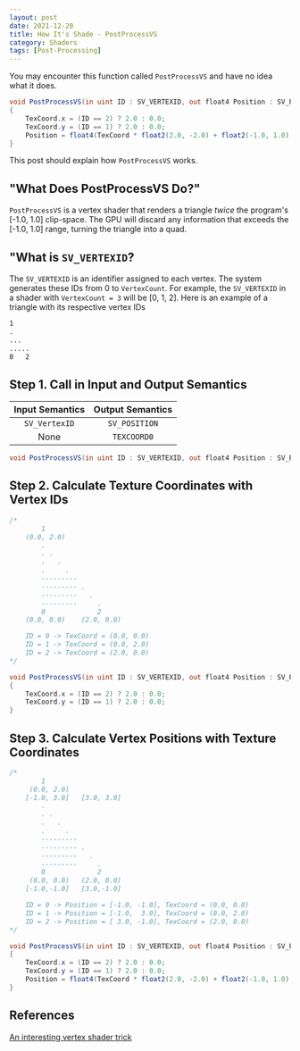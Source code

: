 ```yaml
---
layout: post
date: 2021-12-20
title: How It's Shade - PostProcessVS
category: Shaders
tags: [Post-Processing]
---
```


You may encounter this function called `PostProcessVS` and have no idea what it does.

```glsl
void PostProcessVS(in uint ID : SV_VERTEXID, out float4 Position : SV_POSITION, out float2 TexCoord : TEXCOORD0)
{
    TexCoord.x = (ID == 2) ? 2.0 : 0.0;
    TexCoord.y = (ID == 1) ? 2.0 : 0.0;
    Position = float4(TexCoord * float2(2.0, -2.0) + float2(-1.0, 1.0), 0.0, 1.0);
}
```

This post should explain how `PostProcessVS` works.

## "What Does PostProcessVS Do?"

`PostProcessVS` is a vertex shader that renders a triangle *twice* the program's [-1.0, 1.0] clip-space. The GPU will discard any information that exceeds the [-1.0, 1.0] range, turning the triangle into a quad.

## "What is `SV_VERTEXID`?

The `SV_VERTEXID` is an identifier assigned to each vertex. The system generates these IDs from 0 to `VertexCount`. For example, the `SV_VERTEXID` in a shader with `VertexCount = 3` will be [0, 1, 2]. Here is an example of a triangle with its respective vertex IDs

```md
1
.
...
.....
0   2
```

## Step 1. Call in Input and Output Semantics

Input Semantics | Output Semantics
:-------------: | :--------------:
`SV_VertexID`   | `SV_POSITION`
None            | `TEXCOORD0`

```glsl
void PostProcessVS(in uint ID : SV_VERTEXID, out float4 Position : SV_POSITION, out float2 TexCoord : TEXCOORD0)
```

## Step 2. Calculate Texture Coordinates with Vertex IDs

```glsl
/*
        1
    (0.0, 2.0)
        .
        . .
        .   .
        .     .
        ---------
        --------- .
        ---------   .
        ---------     .
        0             2
    (0.0, 0.0)    (2.0, 0.0)

    ID = 0 -> TexCoord = (0.0, 0.0)
    ID = 1 -> TexCoord = (0.0, 2.0)
    ID = 2 -> TexCoord = (2.0, 0.0)
*/

void PostProcessVS(in uint ID : SV_VERTEXID, out float4 Position : SV_POSITION, out float2 TexCoord : TEXCOORD0)
{
    TexCoord.x = (ID == 2) ? 2.0 : 0.0;
    TexCoord.y = (ID == 1) ? 2.0 : 0.0;
}
```

## Step 3. Calculate Vertex Positions with Texture Coordinates

```glsl
/*
        1
     (0.0, 2.0)
    [-1.0, 3.0]   [3.0, 3.0]
        .
        . .
        .   .
        .     .
        ---------
        --------- .
        ---------   .
        ---------     .
        0             2
     (0.0, 0.0)   (2.0, 0.0)
    [-1.0,-1.0]   [3.0,-1.0]

    ID = 0 -> Position = [-1.0, -1.0], TexCoord = (0.0, 0.0)
    ID = 1 -> Position = [-1.0,  3.0], TexCoord = (0.0, 2.0)
    ID = 2 -> Position = [ 3.0, -1.0], TexCoord = (2.0, 0.0)
*/

void PostProcessVS(in uint ID : SV_VERTEXID, out float4 Position : SV_POSITION, out float2 TexCoord : TEXCOORD0)
{
    TexCoord.x = (ID == 2) ? 2.0 : 0.0;
    TexCoord.y = (ID == 1) ? 2.0 : 0.0;
    Position = float4(TexCoord * float2(2.0, -2.0) + float2(-1.0, 1.0), 0.0, 1.0);
}
```

## References

[An interesting vertex shader trick](https://web.archive.org/web/20140719063725/http://www.altdev.co/2011/08/08/interesting-vertex-shader-trick/)
